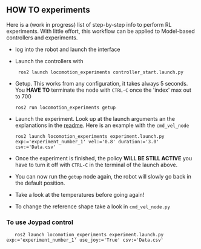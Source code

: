## HOW TO experiments

Here is a (work in progress) list of step-by-step info to perform RL experiments. With little effort, this workflow can be applied to Model-based controllers and experiments.

 - log into the robot and launch the interface
 - Launch the controllers with

        ros2 launch locomotion_experiments controller_start.launch.py

 - Getup. This works from any configuration, it takes always 5 seconds. You **HAVE TO** terminate the node with `CTRL-C` once the 'index' max out to 700

       ros2 run locomotion_experiments getup

 - Launch the experiment. Look up at the launch arguments an the explanations in the [readme](README.md). Here is an example with the `cmd_vel_node`

       ros2 launch locomotion_experiments experiment.launch.py exp:='experiment_number_1' vel:='0.8' duration:='3.0' csv:='Data.csv'

 - Once the experiment is finished, the policy **WILL BE STILL ACTIVE** you have to turn it off with `CTRL-C` in the terminal of the launch above.
 - You can now run the `getup` node again, the robot will slowly go back in the default position.
 - Take a look at the temperatures before going again!
 - To change the reference shape take a look in `cmd_vel_node.py`


### To use Joypad control

       ros2 launch locomotion_experiments experiment.launch.py exp:='experiment_number_1' use_joy:='True' csv:='Data.csv'
